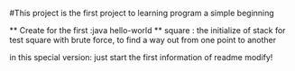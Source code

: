 #This project is the first project to learning program
a simple beginning

** Create for the first :java hello-world
** square : the initialize of stack for test square with
   	  brute force, to find a way out from one point to
	  another

in this special version:
  just start the first information of readme  modify!
